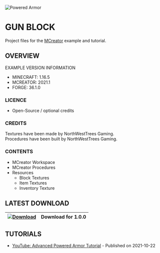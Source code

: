 ![Powered Armor](https://i.imgur.com/HM3PTXK.png)
# GUN BLOCK
Project files for the [MCreator](https://mcreator.net/) example and tutorial.

## OVERVIEW
EXAMPLE VERSION INFORMATION

* MINECRAFT: 1.16.5
* MCREATOR: 2021.1
* FORGE: 36.1.0

### LICENCE
- Open-Source / optional credits

### CREDITS
Textures have been made by NorthWestTrees Gaming.    
Procedures have been built by NorthWestTrees Gaming.

### CONTENTS
* MCreator Workspace
* MCreator Procedures
* Resources
    * Block Textures
    * Item Textures
    * Inventory Texture

## LATEST DOWNLOAD
| [![Download](https://i.imgur.com/Xcxx2Gr.png)](https://github.com/MCreator-Examples/Gun-Block/files/6940992/gun_block_project_files.zip) | Download for 1.0.0 |
| --- | --- |

## TUTORIALS
* [YouTube: Advanced Powered Armor Tutorial](https://youtu.be/ypgO8OMzVkk) - Published on 2021-10-22
